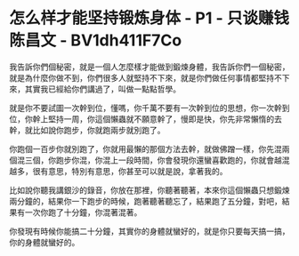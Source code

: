 # 怎么样才能坚持锻炼身体 - P1 - 只谈赚钱陈昌文 - BV1dh411F7Co

我告訴你們個秘密，就是一個人怎麼樣才能做到鍛煉身體，我告訴你們一個秘密，就是為什麼你做不到，你們很多人就堅持不下來，就是你們做任何事情都堅持不下來，其實我已經給你們講過了，叫做一點點哲學。

就是你不要試圖一次幹到位，懂嗎，你千萬不要有一次幹到位的思想，你一次幹到位，你幹上堅持一周，你這個懶蟲就不願意幹了，慢即是快，你先非常懶惰的去幹，就比如說你跑步，你就跑兩步就別跑了。

你跑個一百步你就別跑了，你就用最懶的那個方法去幹，就做佛蹭一樣，你先混兩個混三個，你跑步你混，你混上一段時間，你會發現你還蠻喜歡跑的，你就會越混越多，很有意思，特別有意思，你甚至可以就是說，拿著我的。

比如說你聽我講銀沙的錄音，你放在那裡，你聽著聽著，本來你這個懶蟲只想鍛煉兩分鐘的，結果你一下跑步的時候，跑著聽著聽忘了，結果跑了五分鐘，對吧，結果有一次你跑了十分鐘，你混著混著。

你發現有時候你能搞二十分鐘，其實你的身體就蠻好的，就是你只要每天搞一搞，你的身體就蠻好的。